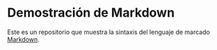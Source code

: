 # Demostración de Markdown  
Este es un repositorio que muestra la sintaxis del lenguaje de marcado [Markdown](https://www.markdownguide.org/).
